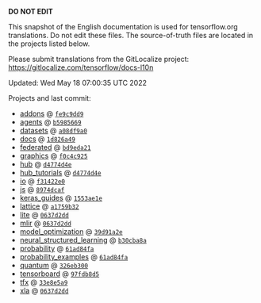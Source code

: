 __DO NOT EDIT__

This snapshot of the English documentation is used for tensorflow.org
translations. Do not edit these files. The source-of-truth files are located in
the projects listed below.

Please submit translations from the GitLocalize project: https://gitlocalize.com/tensorflow/docs-l10n

Updated: Wed May 18 07:00:35 UTC 2022

Projects and last commit:

- [addons](https://github.com/tensorflow/addons/tree/master/docs) @ <a href='https://github.com/tensorflow/addons/commit/fe9c9dd97a9915bb5c07630c7c98cf85ac7bb906'><code>fe9c9dd9</code></a>
- [agents](https://github.com/tensorflow/agents/tree/master/docs) @ <a href='https://github.com/tensorflow/agents/commit/b598566959c3f1f4ce7a259086e7aef3981a88db'><code>b5985669</code></a>
- [datasets](https://github.com/tensorflow/datasets/tree/master/docs) @ <a href='https://github.com/tensorflow/datasets/commit/a08df9a0d1b2037f0d3e57dca1d72f6abaa3ed48'><code>a08df9a0</code></a>
- [docs](https://github.com/tensorflow/docs/tree/master/site/en) @ <a href='https://github.com/tensorflow/docs/commit/1d826a49a37f931af0d72e001a95e3e5f770c0e9'><code>1d826a49</code></a>
- [federated](https://github.com/tensorflow/federated/tree/main/docs) @ <a href='https://github.com/tensorflow/federated/commit/bd9eda212e7b7e88f8edeaa443e1404d370c614c'><code>bd9eda21</code></a>
- [graphics](https://github.com/tensorflow/graphics/tree/master/tensorflow_graphics/g3doc) @ <a href='https://github.com/tensorflow/graphics/commit/f0c4c9256c9b1a6a5337762d763e4910631c65c4'><code>f0c4c925</code></a>
- [hub](https://github.com/tensorflow/hub/tree/master/docs) @ <a href='https://github.com/tensorflow/hub/commit/d4774d4ef85953520d1e8417542cc0e9144311ff'><code>d4774d4e</code></a>
- [hub_tutorials](https://github.com/tensorflow/hub/tree/master/examples/colab) @ <a href='https://github.com/tensorflow/hub/commit/d4774d4ef85953520d1e8417542cc0e9144311ff'><code>d4774d4e</code></a>
- [io](https://github.com/tensorflow/io/tree/master/docs) @ <a href='https://github.com/tensorflow/io/commit/f31422e0eeb08e6336411009d316ff9d0d36edf1'><code>f31422e0</code></a>
- [js](https://github.com/tensorflow/tfjs-website/tree/master/docs) @ <a href='https://github.com/tensorflow/tfjs-website/commit/8974dcaf5b0ed12e2c463bd68297a40bb7ea2652'><code>8974dcaf</code></a>
- [keras_guides](https://github.com/tensorflow/docs/tree/snapshot-keras/site/en/guide/keras) @ <a href='https://github.com/tensorflow/docs/commit/1553ae1e4a149be71703e2ee60173b3d1e0e8c00'><code>1553ae1e</code></a>
- [lattice](https://github.com/tensorflow/lattice/tree/master/docs) @ <a href='https://github.com/tensorflow/lattice/commit/a1759b3243131cafca37d46b1977362dec8abee3'><code>a1759b32</code></a>
- [lite](https://github.com/tensorflow/tensorflow/tree/master/tensorflow/lite/g3doc) @ <a href='https://github.com/tensorflow/tensorflow/commit/0637d2dd9c4c2550729fb0efe3027ca233e1da9d'><code>0637d2dd</code></a>
- [mlir](https://github.com/tensorflow/tensorflow/tree/master/tensorflow/compiler/mlir/g3doc) @ <a href='https://github.com/tensorflow/tensorflow/commit/0637d2dd9c4c2550729fb0efe3027ca233e1da9d'><code>0637d2dd</code></a>
- [model_optimization](https://github.com/tensorflow/model-optimization/tree/master/tensorflow_model_optimization/g3doc) @ <a href='https://github.com/tensorflow/model-optimization/commit/39d91a2ee0c9395df6c217ce54e86c707910857c'><code>39d91a2e</code></a>
- [neural_structured_learning](https://github.com/tensorflow/neural-structured-learning/tree/master/g3doc) @ <a href='https://github.com/tensorflow/neural-structured-learning/commit/b30cba8a030236e28591c22b5d3f362cca83ee24'><code>b30cba8a</code></a>
- [probability](https://github.com/tensorflow/probability/tree/main/tensorflow_probability/g3doc) @ <a href='https://github.com/tensorflow/probability/commit/61ad84fa42d52e1771c5b245dfa63cdb0c0fee64'><code>61ad84fa</code></a>
- [probability_examples](https://github.com/tensorflow/probability/tree/main/tensorflow_probability/examples/jupyter_notebooks) @ <a href='https://github.com/tensorflow/probability/commit/61ad84fa42d52e1771c5b245dfa63cdb0c0fee64'><code>61ad84fa</code></a>
- [quantum](https://github.com/tensorflow/quantum/tree/master/docs) @ <a href='https://github.com/tensorflow/quantum/commit/326eb300d4a217f34f75cc8e0ff47bc5fc385803'><code>326eb300</code></a>
- [tensorboard](https://github.com/tensorflow/tensorboard/tree/master/docs) @ <a href='https://github.com/tensorflow/tensorboard/commit/97fdb8d5a79a6230759651dc9f682dddb6ea4cd0'><code>97fdb8d5</code></a>
- [tfx](https://github.com/tensorflow/tfx/tree/master/docs) @ <a href='https://github.com/tensorflow/tfx/commit/33e8e5a91d8dfc74e4a512025534abc5c23d0163'><code>33e8e5a9</code></a>
- [xla](https://github.com/tensorflow/tensorflow/tree/master/tensorflow/compiler/xla/g3doc) @ <a href='https://github.com/tensorflow/tensorflow/commit/0637d2dd9c4c2550729fb0efe3027ca233e1da9d'><code>0637d2dd</code></a>

